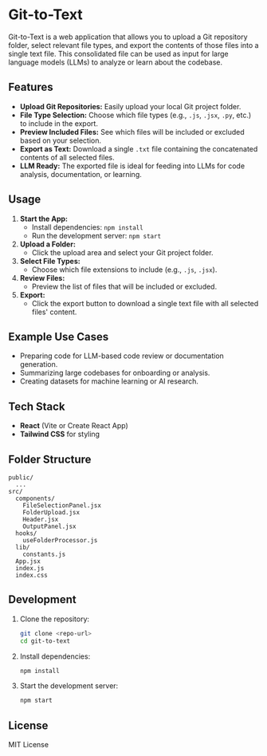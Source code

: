# Git-to-Text

Git-to-Text is a web application that allows you to upload a Git repository folder, select relevant file types, and export the contents of those files into a single text file. This consolidated file can be used as input for large language models (LLMs) to analyze or learn about the codebase.

## Features

- **Upload Git Repositories:** Easily upload your local Git project folder.
- **File Type Selection:** Choose which file types (e.g., `.js`, `.jsx`, `.py`, etc.) to include in the export.
- **Preview Included Files:** See which files will be included or excluded based on your selection.
- **Export as Text:** Download a single `.txt` file containing the concatenated contents of all selected files.
- **LLM Ready:** The exported file is ideal for feeding into LLMs for code analysis, documentation, or learning.

## Usage

1. **Start the App:**
   - Install dependencies: `npm install`
   - Run the development server: `npm start`
2. **Upload a Folder:**
   - Click the upload area and select your Git project folder.
3. **Select File Types:**
   - Choose which file extensions to include (e.g., `.js`, `.jsx`).
4. **Review Files:**
   - Preview the list of files that will be included or excluded.
5. **Export:**
   - Click the export button to download a single text file with all selected files' content.

## Example Use Cases

- Preparing code for LLM-based code review or documentation generation.
- Summarizing large codebases for onboarding or analysis.
- Creating datasets for machine learning or AI research.

## Tech Stack

- **React** (Vite or Create React App)
- **Tailwind CSS** for styling

## Folder Structure

```
public/
  ...
src/
  components/
    FileSelectionPanel.jsx
    FolderUpload.jsx
    Header.jsx
    OutputPanel.jsx
  hooks/
    useFolderProcessor.js
  lib/
    constants.js
  App.jsx
  index.js
  index.css
```

## Development

1. Clone the repository:
   ```sh
   git clone <repo-url>
   cd git-to-text
   ```
2. Install dependencies:
   ```sh
   npm install
   ```
3. Start the development server:
   ```sh
   npm start
   ```

## License

MIT License
